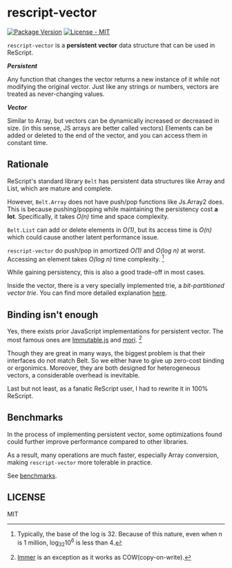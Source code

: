 # rescript-vector

[![Package Version](https://img.shields.io/npm/v/rescript-vector)](https://www.npmjs.com/package/rescript-vector)
[![License - MIT](https://img.shields.io/npm/l/rescript-vector)](#license)

`rescript-vector` is a **persistent vector** data structure that can be used in ReScript.

**_Persistent_**

Any function that changes the vector returns a new instance of it while not modifying the original vector. Just like any strings or numbers, vectors are treated as never-changing values.

**_Vector_**

Similar to Array, but vectors can be dynamically increased or decreased in size. (in this sense, JS arrays are better called vectors)
Elements can be added or deleted to the end of the vector, and you can access them in constant time.

## Rationale

ReScript's standard library `Belt` has persistent data structures like Array and List, which are mature and complete.

However, `Belt.Array` does not have push/pop functions like Js.Array2 does. This is because pushing/popping while maintaining the persistency cost **a lot**. Specifically, it takes _O(n)_ time and space complexity.

`Belt.List` can add or delete elements in _O(1)_, but its access time is _O(n)_ which could cause another latent performance issue.

`rescript-vector` do push/pop in amortized _O(1)_ and _O(log n)_ at worst. Accessing an element takes _O(log n)_ time complexity. [^footnote]

While gaining persistency, this is also a good trade-off in most cases.

Inside the vector, there is a very specially implemented trie, a _bit-partitioned vector trie_. You can find more detailed explanation [here](https://hypirion.com/musings/understanding-persistent-vector-pt-1).

[^footnote]: Typically, the base of the log is 32. Because of this nature, even when n is 1 million, log<sub>32</sub>10<sup>6</sup> is less than 4.

## Binding isn't enough

Yes, there exists prior JavaScript implementations for persistent vector.
The most famous ones are [Immutable.js](https://immutable-js.github.io/immutable-js/) and [mori](https://swannodette.github.io/mori/). [^2]

[^2]: [Immer](https://immerjs.github.io/immer/) is an exception as it works as COW(copy-on-write).

Though they are great in many ways, the biggest problem is that their interfaces do not match Belt.
So we either have to give up zero-cost binding or ergonimics.
Moreover, they are both designed for heterogeneous vectors, a considerable overhead is inevitable.

Last but not least, as a fanatic ReScript user, I had to rewrite it in 100% ReScript.

## Benchmarks

In the process of implementing persistent vector,
some optimizations found could further improve performance compared to other libraries.

As a result, many operations are much faster, especially Array conversion, making `rescript-vector` more tolerable in practice.

See [benchmarks](https://reason-seoul.github.io/rescript-collection/).

## LICENSE

MIT
